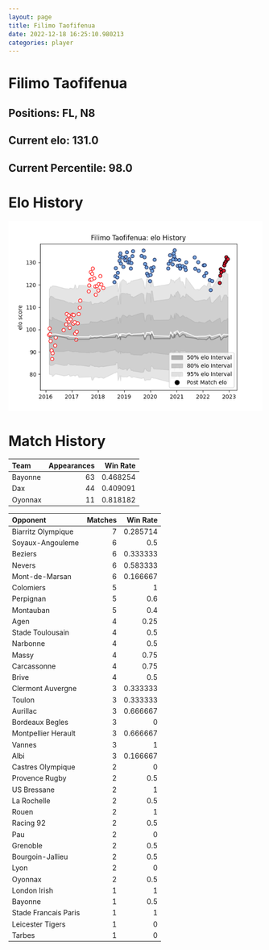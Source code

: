```yaml
---  
layout: page  
title: Filimo Taofifenua  
date: 2022-12-18 16:25:10.980213  
categories: player  
---
```

# Filimo Taofifenua

## Positions: FL, N8

## Current elo: 131.0

## Current Percentile: 98.0

# Elo History


![elo history](history_FilimoTaofifenua.png)
# Match History


| Team    |   Appearances |   Win Rate |
|:--------|--------------:|-----------:|
| Bayonne |            63 |   0.468254 |
| Dax     |            44 |   0.409091 |
| Oyonnax |            11 |   0.818182 |

| Opponent             |   Matches |   Win Rate |
|:---------------------|----------:|-----------:|
| Biarritz Olympique   |         7 |   0.285714 |
| Soyaux-Angouleme     |         6 |   0.5      |
| Beziers              |         6 |   0.333333 |
| Nevers               |         6 |   0.583333 |
| Mont-de-Marsan       |         6 |   0.166667 |
| Colomiers            |         5 |   1        |
| Perpignan            |         5 |   0.6      |
| Montauban            |         5 |   0.4      |
| Agen                 |         4 |   0.25     |
| Stade Toulousain     |         4 |   0.5      |
| Narbonne             |         4 |   0.5      |
| Massy                |         4 |   0.75     |
| Carcassonne          |         4 |   0.75     |
| Brive                |         4 |   0.5      |
| Clermont Auvergne    |         3 |   0.333333 |
| Toulon               |         3 |   0.333333 |
| Aurillac             |         3 |   0.666667 |
| Bordeaux Begles      |         3 |   0        |
| Montpellier Herault  |         3 |   0.666667 |
| Vannes               |         3 |   1        |
| Albi                 |         3 |   0.166667 |
| Castres Olympique    |         2 |   0        |
| Provence Rugby       |         2 |   0.5      |
| US Bressane          |         2 |   1        |
| La Rochelle          |         2 |   0.5      |
| Rouen                |         2 |   1        |
| Racing 92            |         2 |   0.5      |
| Pau                  |         2 |   0        |
| Grenoble             |         2 |   0.5      |
| Bourgoin-Jallieu     |         2 |   0.5      |
| Lyon                 |         2 |   0        |
| Oyonnax              |         2 |   0.5      |
| London Irish         |         1 |   1        |
| Bayonne              |         1 |   0.5      |
| Stade Francais Paris |         1 |   1        |
| Leicester Tigers     |         1 |   0        |
| Tarbes               |         1 |   0        |